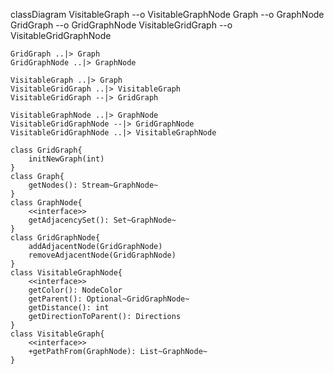 classDiagram
    VisitableGraph --o VisitableGraphNode
    Graph --o GraphNode
    GridGraph --o GridGraphNode
    VisitableGridGraph --o VisitableGridGraphNode

    GridGraph ..|> Graph
    GridGraphNode ..|> GraphNode

    VisitableGraph ..|> Graph
    VisitableGridGraph ..|> VisitableGraph
    VisitableGridGraph --|> GridGraph

    VisitableGraphNode ..|> GraphNode
    VisitableGridGraphNode --|> GridGraphNode
    VisitableGridGraphNode ..|> VisitableGraphNode

    class GridGraph{
        initNewGraph(int)
    }
    class Graph{
        getNodes(): Stream~GraphNode~
    }
    class GraphNode{
        <<interface>>
        getAdjacencySet(): Set~GraphNode~
    }
    class GridGraphNode{
        addAdjacentNode(GridGraphNode)
        removeAdjacentNode(GridGraphNode)
    }
    class VisitableGraphNode{
        <<interface>>
        getColor(): NodeColor
        getParent(): Optional~GridGraphNode~
        getDistance(): int
        getDirectionToParent(): Directions
    }
    class VisitableGraph{
        <<interface>>
        +getPathFrom(GraphNode): List~GraphNode~
    }
